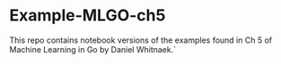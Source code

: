 # Example-MLGO-ch5
This repo contains notebook versions of the examples found in Ch 5 of Machine Learning in Go by Daniel Whitnaek.`
